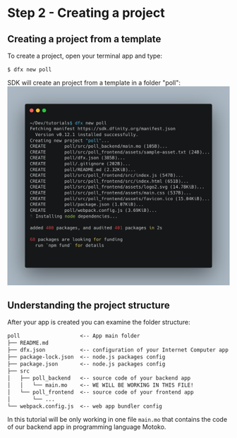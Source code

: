 # Step 2 - Creating a project

## Creating a project from a template

To create a project, open your terminal app and type:
```shell
$ dfx new poll
```

SDK will create an project from a template in a folder "poll":
![dfx new poll terminal image](__attachments/dfx%20new.png)

## Understanding the project structure

After your app is created you can examine the folder structure:

```
poll                   <-- App main folder
├── README.md
├── dfx.json           <-- configuration of your Internet Computer app
├── package-lock.json  <-- node.js packages config
├── package.json       <-- node.js packages config
├── src
│   ├── poll_backend   <-- source code of your backend app
│   │   └── main.mo    <-- WE WILL BE WORKING IN THIS FILE!
│   └── poll_frontend  <-- source code of your frontend app
│       └── ...
└── webpack.config.js  <-- web app bundler config
```

In this tutorial will be only working in one file `main.mo` that contains the code of our backend app in programming language Motoko.


